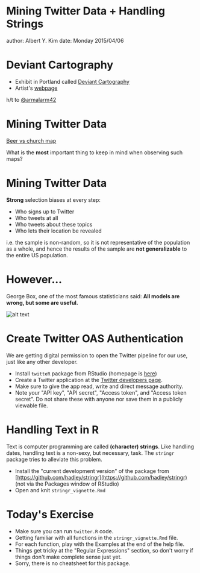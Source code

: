 Mining Twitter Data + Handling Strings
========================================================
author: Albert Y. Kim
date: Monday 2015/04/06



Deviant Cartography
========================================================

* Exhibit in Portland called [Deviant Cartography](http://deviantcartography.com/)
* Artist's [webpage](http://dougmccune.com/blog/)

h/t to [@armalarm42](https://twitter.com/armalarm42)


Mining Twitter Data
========================================================
[Beer vs church map](http://www.floatingsheep.org/2012/07/church-or-beer-americans-on-twitter.html)

What is the **most** important thing to keep in mind when observing such maps?



Mining Twitter Data
========================================================

**Strong** selection biases at every step:

* Who signs up to Twitter
* Who tweets at all
* Who tweets about these topics
* Who lets their location be revealed

i.e. the sample is non-random, so it is not representative of the population as a whole, and hence the results of the sample
are **not generalizable** to the entire US population.



However...
========================================================

George Box, one of the most famous statisticians said:  **All models are wrong, but some are useful.**

![alt text](http://funeralinnovations.com/img/obits/large/114698_r1opq1msx5r44x0jq.JPG)



Create Twitter OAS Authentication
========================================================

We are getting digital permission to open the Twitter pipeline for our use, just like any other developer.

* Install `twitteR` package from RStudio (homepage is [here](https://github.com/geoffjentry/twitteR))
* Create a Twitter application at the [Twitter developers page](http://dev.twitter.com).
* Make sure to give the app read, write and direct message authority.
* Note your "API key", "API secret", "Access token", and "Access token secret".  Do not share these with anyone nor save them in a publicly viewable file.





Handling Text in R
========================================================

Text is computer programming are called **(character) strings**.  Like handling dates, handling text is a non-sexy, but necessary, task.  The `stringr` package tries to alleviate this problem.

* Install the "current development version" of the package from [https://github.com/hadley/stringr](https://github.com/hadley/stringr) (not via the Packages window of RStudio)
* Open and knit `stringr_vignette.Rmd`



Today's Exercise
========================================================

* Make sure you can run `twitter.R` code.
* Getting familiar with all functions in the `stringr_vignette.Rmd` file.
* For each function, play with the Examples at the end of the help file.
* Things get tricky at the "Regular Expressions" section, so don't worry if things don't make complete sense just yet.
* Sorry, there is no cheatsheet for this package.


